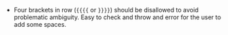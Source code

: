 - Four brackets in row (`{{{{` or `}}}}`) should be disallowed to avoid problematic ambiguity. Easy to check and throw and error for the user to add some spaces.